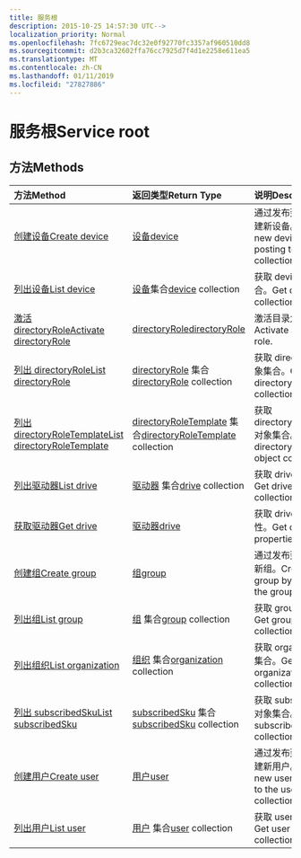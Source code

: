 ```yaml
---
title: 服务根
description: 2015-10-25 14:57:30 UTC-->
localization_priority: Normal
ms.openlocfilehash: 7fc6729eac7dc32e0f92770fc3357af960510dd8
ms.sourcegitcommit: d2b3ca32602ffa76cc7925d7f4d1e2258e611ea5
ms.translationtype: MT
ms.contentlocale: zh-CN
ms.lasthandoff: 01/11/2019
ms.locfileid: "27827886"
---
```

# <a name="service-root"></a><span data-ttu-id="3fa7f-103">服务根</span><span class="sxs-lookup"><span data-stu-id="3fa7f-103">Service root</span></span>


## <a name="methods"></a><span data-ttu-id="3fa7f-104">方法</span><span class="sxs-lookup"><span data-stu-id="3fa7f-104">Methods</span></span>



| <span data-ttu-id="3fa7f-105">方法</span><span class="sxs-lookup"><span data-stu-id="3fa7f-105">Method</span></span>           | <span data-ttu-id="3fa7f-106">返回类型</span><span class="sxs-lookup"><span data-stu-id="3fa7f-106">Return Type</span></span>    |<span data-ttu-id="3fa7f-107">说明</span><span class="sxs-lookup"><span data-stu-id="3fa7f-107">Description</span></span>|
|:---------------|:--------|:----------|
|[<span data-ttu-id="3fa7f-108">创建设备</span><span class="sxs-lookup"><span data-stu-id="3fa7f-108">Create device</span></span>](../api/device-post-devices.md) |[<span data-ttu-id="3fa7f-109">设备</span><span class="sxs-lookup"><span data-stu-id="3fa7f-109">device</span></span>](device.md)| <span data-ttu-id="3fa7f-110">通过发布到设备集合创建新设备。</span><span class="sxs-lookup"><span data-stu-id="3fa7f-110">Create a new device by posting to the devices collection.</span></span>|
|[<span data-ttu-id="3fa7f-111">列出设备</span><span class="sxs-lookup"><span data-stu-id="3fa7f-111">List device</span></span>](../api/device-list.md) | <span data-ttu-id="3fa7f-112">[设备](device.md)集合</span><span class="sxs-lookup"><span data-stu-id="3fa7f-112">[device](device.md) collection</span></span> |<span data-ttu-id="3fa7f-113">获取 device 对象集合。</span><span class="sxs-lookup"><span data-stu-id="3fa7f-113">Get device object collection.</span></span> |
|[<span data-ttu-id="3fa7f-114">激活 directoryRole</span><span class="sxs-lookup"><span data-stu-id="3fa7f-114">Activate directoryRole</span></span>](../api/directoryrole-post-directoryroles.md) | [<span data-ttu-id="3fa7f-115">directoryRole</span><span class="sxs-lookup"><span data-stu-id="3fa7f-115">directoryRole</span></span>](directoryrole.md) |<span data-ttu-id="3fa7f-116">激活目录角色。</span><span class="sxs-lookup"><span data-stu-id="3fa7f-116">Activate a directory role.</span></span> |
|[<span data-ttu-id="3fa7f-117">列出 directoryRole</span><span class="sxs-lookup"><span data-stu-id="3fa7f-117">List directoryRole</span></span>](../api/directoryrole-list.md) | <span data-ttu-id="3fa7f-118">[directoryRole](directoryrole.md) 集合</span><span class="sxs-lookup"><span data-stu-id="3fa7f-118">[directoryRole](directoryrole.md) collection</span></span> |<span data-ttu-id="3fa7f-119">获取 directoryRole 对象集合。</span><span class="sxs-lookup"><span data-stu-id="3fa7f-119">Get directoryRole object collection.</span></span> |
|[<span data-ttu-id="3fa7f-120">列出 directoryRoleTemplate</span><span class="sxs-lookup"><span data-stu-id="3fa7f-120">List directoryRoleTemplate</span></span>](../api/directoryroletemplate-list.md) | <span data-ttu-id="3fa7f-121">[directoryRoleTemplate](directoryroletemplate.md) 集合</span><span class="sxs-lookup"><span data-stu-id="3fa7f-121">[directoryRoleTemplate](directoryroletemplate.md) collection</span></span> |<span data-ttu-id="3fa7f-122">获取 directoryRoleTemplate 对象集合。</span><span class="sxs-lookup"><span data-stu-id="3fa7f-122">Get directoryRoleTemplate object collection.</span></span> |
|[<span data-ttu-id="3fa7f-123">列出驱动器</span><span class="sxs-lookup"><span data-stu-id="3fa7f-123">List drive</span></span>](../api/drive-list.md) | <span data-ttu-id="3fa7f-124">[驱动器](drive.md) 集合</span><span class="sxs-lookup"><span data-stu-id="3fa7f-124">[drive](drive.md) collection</span></span> |<span data-ttu-id="3fa7f-125">获取 drive 对象集合。</span><span class="sxs-lookup"><span data-stu-id="3fa7f-125">Get drive object collection.</span></span> |
|[<span data-ttu-id="3fa7f-126">获取驱动器</span><span class="sxs-lookup"><span data-stu-id="3fa7f-126">Get drive</span></span>](../api/drive-get.md) | [<span data-ttu-id="3fa7f-127">驱动器</span><span class="sxs-lookup"><span data-stu-id="3fa7f-127">drive</span></span>](drive.md)  |<span data-ttu-id="3fa7f-128">获取 drive 对象的属性。</span><span class="sxs-lookup"><span data-stu-id="3fa7f-128">Get drive object properties.</span></span> |
|[<span data-ttu-id="3fa7f-129">创建组</span><span class="sxs-lookup"><span data-stu-id="3fa7f-129">Create group</span></span>](../api/group-post-groups.md) |[<span data-ttu-id="3fa7f-130">组</span><span class="sxs-lookup"><span data-stu-id="3fa7f-130">group</span></span>](group.md)| <span data-ttu-id="3fa7f-131">通过发布到组集合创建新组。</span><span class="sxs-lookup"><span data-stu-id="3fa7f-131">Create a new group by posting to the groups collection.</span></span>|
|[<span data-ttu-id="3fa7f-132">列出组</span><span class="sxs-lookup"><span data-stu-id="3fa7f-132">List group</span></span>](../api/group-list.md) | <span data-ttu-id="3fa7f-133">[组](group.md) 集合</span><span class="sxs-lookup"><span data-stu-id="3fa7f-133">[group](group.md) collection</span></span> |<span data-ttu-id="3fa7f-134">获取 group 对象集合。</span><span class="sxs-lookup"><span data-stu-id="3fa7f-134">Get group object collection.</span></span> |
|[<span data-ttu-id="3fa7f-135">列出组织</span><span class="sxs-lookup"><span data-stu-id="3fa7f-135">List organization</span></span>](../api/organization-get.md) | <span data-ttu-id="3fa7f-136">[组织](organization.md) 集合</span><span class="sxs-lookup"><span data-stu-id="3fa7f-136">[organization](organization.md) collection</span></span> |<span data-ttu-id="3fa7f-137">获取 organization 对象集合。</span><span class="sxs-lookup"><span data-stu-id="3fa7f-137">Get organization object collection.</span></span> |
|[<span data-ttu-id="3fa7f-138">列出 subscribedSku</span><span class="sxs-lookup"><span data-stu-id="3fa7f-138">List subscribedSku</span></span>](../api/subscribedsku-list.md) | <span data-ttu-id="3fa7f-139">[subscribedSku](subscribedsku.md) 集合</span><span class="sxs-lookup"><span data-stu-id="3fa7f-139">[subscribedSku](subscribedsku.md) collection</span></span> |<span data-ttu-id="3fa7f-140">获取 subscribedSku 对象集合。</span><span class="sxs-lookup"><span data-stu-id="3fa7f-140">Get subscribedSku object collection.</span></span> |
|[<span data-ttu-id="3fa7f-141">创建用户</span><span class="sxs-lookup"><span data-stu-id="3fa7f-141">Create user</span></span>](../api/user-post-users.md) |[<span data-ttu-id="3fa7f-142">用户</span><span class="sxs-lookup"><span data-stu-id="3fa7f-142">user</span></span>](user.md)| <span data-ttu-id="3fa7f-143">通过发布到用户集合创建新用户。</span><span class="sxs-lookup"><span data-stu-id="3fa7f-143">Create a new user by posting to the users collection.</span></span>|
|[<span data-ttu-id="3fa7f-144">列出用户</span><span class="sxs-lookup"><span data-stu-id="3fa7f-144">List user</span></span>](../api/user-list.md) | <span data-ttu-id="3fa7f-145">[用户](user.md) 集合</span><span class="sxs-lookup"><span data-stu-id="3fa7f-145">[user](user.md) collection</span></span> |<span data-ttu-id="3fa7f-146">获取 user 对象集合。</span><span class="sxs-lookup"><span data-stu-id="3fa7f-146">Get user object collection.</span></span> |

<!-- uuid: 8fcb5dbc-d5aa-4681-8e31-b001d5168d79
2015-10-25 14:57:30 UTC -->
<!-- {
  "type": "#page.annotation",
  "description": "Service root",
  "keywords": "",
  "section": "documentation",
  "tocPath": ""
}-->
